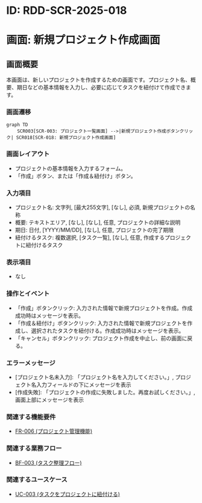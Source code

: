 # ID: RDD-SCR-2025-018

# 画面: 新規プロジェクト作成画面

## 画面概要

本画面は、新しいプロジェクトを作成するための画面です。プロジェクト名、概要、期日などの基本情報を入力し、必要に応じてタスクを紐付けて作成できます。

### 画面遷移

```mermaid
graph TD
    SCR003[SCR-003: プロジェクト一覧画面] -->|新規プロジェクト作成ボタンクリック| SCR018[SCR-018: 新規プロジェクト作成画面]
```

### 画面レイアウト

- プロジェクトの基本情報を入力するフォーム。
- 「作成」ボタン、または「作成＆紐付け」ボタン。

### 入力項目

- プロジェクト名: 文字列, [最大255文字], [なし], 必須, 新規プロジェクトの名称
- 概要: テキストエリア, [なし], [なし], 任意, プロジェクトの詳細な説明
- 期日: 日付, [YYYY/MM/DD], [なし], 任意, プロジェクトの完了期限
- 紐付けるタスク: 複数選択, [タスク一覧],
  [なし], 任意, 作成するプロジェクトに紐付けるタスク

### 表示項目

- なし

### 操作とイベント

- 「作成」ボタンクリック: 入力された情報で新規プロジェクトを作成。作成成功時はメッセージを表示。
- 「作成＆紐付け」ボタンクリック: 入力された情報で新規プロジェクトを作成し、選択されたタスクを紐付ける。作成成功時はメッセージを表示。
- 「キャンセル」ボタンクリック: プロジェクト作成を中止し、前の画面に戻る。

### エラーメッセージ

- [プロジェクト名未入力]: 「プロジェクト名を入力してください。」, プロジェクト名入力フィールドの下にメッセージを表示
- [作成失敗]: 「プロジェクトの作成に失敗しました。再度お試しください。」, 画面上部にメッセージを表示

### 関連する機能要件

- [FR-006 (プロジェクト管理機能)](../functional-requirements/fr-006-project-management-function.md)

### 関連する業務フロー

- [BF-003 (タスク整理フロー)](../business-flows/bf-003-task-organization-flow.md)

### 関連するユースケース

- [UC-003 (タスクをプロジェクトに紐付ける)](../use-cases/uc-003-link-task-to-project.md)
